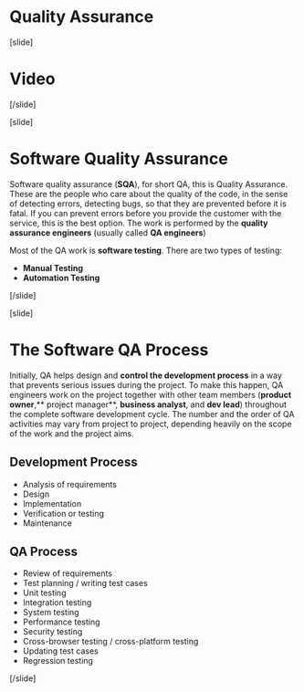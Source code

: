 # Quality Assurance

[slide]
# Video

[/slide]

[slide]
# Software Quality Assurance

Software quality assurance (**SQA**), for short QA, this is Quality Assurance. These are the people who care about the quality of the code, in the sense of detecting errors, detecting bugs, so that they are prevented before it is fatal. If you can prevent errors before you provide the customer with the service, this is the best option. The work is performed by the **quality assurance engineers** (usually called **QA engineers**)

Most of the QA work is **software testing**. There are two types of testing:

*  **Manual Testing**
* **Automation Testing**

[/slide]

[slide]
# The Software QA Process

Initially, QA helps design and **control the development process** in a way that prevents serious issues during the project. To make this happen, QA engineers work on the project together with other team members (**product owner**,** project manager**, **business analyst**, and **dev lead**) throughout the complete software development cycle. The number and the order of QA activities may vary from project to project, depending heavily on the scope of the work and the project aims.

## Development Process

* Analysis of requirements
* Design
* Implementation
* Verification or testing
* Maintenance

## QA Process

* Review of requirements
* Test planning / writing test cases
* Unit testing
* Integration testing
* System testing
* Performance testing
* Security testing
* Cross-browser testing / cross-platform testing
* Updating test cases
* Regression testing

[/slide]

